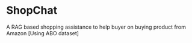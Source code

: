 # ShopChat
A RAG based shopping assistance to help buyer on buying product from Amazon [Using ABO dataset]
